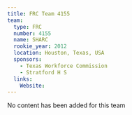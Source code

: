 ```yaml
---
title: FRC Team 4155
team:
  type: FRC
  number: 4155
  name: SHARC
  rookie_year: 2012
  location: Houston, Texas, USA
  sponsors:
    - Texas Workforce Commission
    - Stratford H S
  links:
    Website: 
---
```

No content has been added for this team